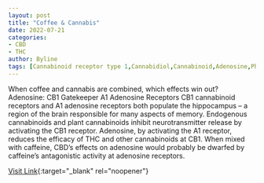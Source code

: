 ```yaml
---
layout: post
title: "Coffee & Cannabis"
date: 2022-07-21
categories:
- CBD
- THC
author: Byline
tags: [Cannabinoid receptor type 1,Cannabidiol,Cannabinoid,Adenosine,Phosphodiesterase,Synapse,Synaptic plasticity,Long-term potentiation,Cannabinoid receptor,Gamma-Aminobutyric acid,Neurotransmitter,Tetrahydrocannabinol,Caffeine,Chemical synapse,Adenosine receptor,Long-term depression,Inhibitory postsynaptic potential,Memory,Neurophysiology,Neurochemistry,Neuroscience,Biochemistry,Physiology]
---
```



When coffee and cannabis are combined, which effects win out? Adenosine: CB1 Gatekeeper  A1 Adenosine Receptors  CB1 cannabinoid receptors and A1 adenosine receptors both populate the hippocampus – a region of the brain responsible for many aspects of memory. Endogenous cannabinoids and plant cannabinoids inhibit neurotransmitter release by activating the CB1 receptor. Adenosine, by activating the A1 receptor, reduces the efficacy of THC and other cannabinoids at CB1. When mixed with caffeine, CBD’s effects on adenosine would probably be dwarfed by caffeine’s antagonistic activity at adenosine receptors.

[Visit Link](https://www.projectcbd.org/guidance/coffee-cannabis){:target="_blank" rel="noopener"}


